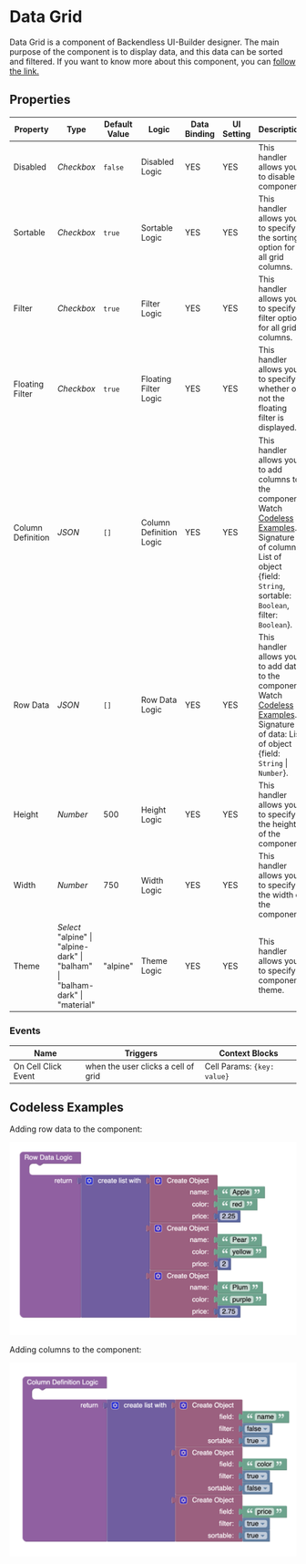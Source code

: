 # Data Grid

Data Grid is a component of Backendless UI-Builder designer. The main purpose of the component is to display data, and this data can be sorted and filtered.
If you want to know more about this component, you can [follow the link.](https://www.ag-grid.com/example/)

## Properties

| Property          | Type                                                                                 | Default Value | Logic                   | Data Binding | UI Setting | Description                                                                                                                                                                                   |
|-------------------|--------------------------------------------------------------------------------------|---------------|-------------------------|--------------|------------|-----------------------------------------------------------------------------------------------------------------------------------------------------------------------------------------------|
| Disabled          | *Checkbox*                                                                           | `false`       | Disabled Logic          | YES          | YES        | This handler allows you to disable a component.                                                                                                                                               |
| Sortable          | *Checkbox*                                                                           | `true`        | Sortable Logic          | YES          | YES        | This handler allows you to specify the sorting option for all grid columns.                                                                                                                   |
| Filter            | *Checkbox*                                                                           | `true`        | Filter Logic            | YES          | YES        | This handler allows you to specify a filter option for all grid columns.                                                                                                                      |
| Floating Filter   | *Checkbox*                                                                           | `true`        | Floating Filter Logic   | YES          | YES        | This handler allows you to specify whether or not the floating filter is displayed.                                                                                                           |
| Column Definition | *JSON*                                                                               | `[]`          | Column Definition Logic | YES          | YES        | This handler allows you to add columns to the component. Watch [Codeless Examples](#Examples). Signature of column: List of object {field: `String`, sortable: `Boolean`, filter: `Boolean`}. |
| Row Data          | *JSON*                                                                               | `[]`          | Row Data Logic          | YES          | YES        | This handler allows you to add data to the component. Watch [Codeless Examples](#Examples). Signature of data: List of object {field: `String` \| `Number`}.                                  |
| Height            | *Number*                                                                             | 500           | Height Logic            | YES          | YES        | This handler allows you to specify the height of the component.                                                                                                                               |
| Width             | *Number*                                                                             | 750           | Width Logic             | YES          | YES        | This handler allows you to specify the width of the component.                                                                                                                                |
| Theme             | *Select* <br /> "alpine" \| "alpine-dark" \| "balham" \| "balham-dark" \| "material" | "alpine"      | Theme Logic             | YES          | YES        | This handler allows you to specify a component theme.                                                                                                                                         |

### Events

| Name                       | Triggers                                     | Context Blocks                                                                 |
|----------------------------|----------------------------------------------|--------------------------------------------------------------------------------|
| On Cell Click Event        | when the user clicks a cell of grid          | Cell Params: `{key: value}`                                                    |

## <a name="Examples"></a> Codeless Examples

Adding row data to the component:

![markers example](./example-images/adding-row-data.png)

Adding columns to the component:

![markers example](./example-images/adding-columns.png)

